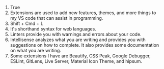 1. True
2.  Extensions are used to add new features, themes, and more things to my VS code that can assist in programming.
3. Shift + Cmd + L
4. It's shorthand syntax for web languages.
5. Linters provide you with warnings and errors about your code.
6. Intellisense analyzes what you are writing and provides you with suggestions on how to complete. It also provides some documentation on what you are writing.
7. Some extensions I have are Beautify, CSS Peak, Google Debugger, ESLint, GitLens, Live Server, Material Icon Theme, and hipsum.